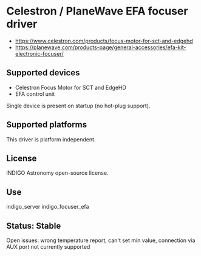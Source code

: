 # Celestron / PlaneWave EFA focuser driver

* https://www.celestron.com/products/focus-motor-for-sct-and-edgehd
* https://planewave.com/products-page/general-accessories/efa-kit-electronic-focuser/

## Supported devices

* Celestron Focus Motor for SCT and EdgeHD
* EFA control unit

Single device is present on startup (no hot-plug support).

## Supported platforms

This driver is platform independent.

## License

INDIGO Astronomy open-source license.

## Use

indigo_server indigo_focuser_efa

## Status: Stable

Open issues: wrong temperature report, can't set min value, connection via AUX port not currently supported
